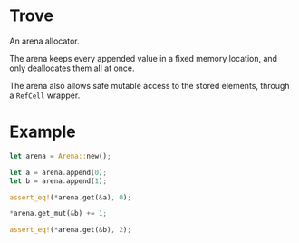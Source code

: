 # Trove

An arena allocator.

The arena keeps every appended value in a fixed memory location, and only deallocates them all at once.

The arena also allows safe mutable access to the stored elements, through a `RefCell` wrapper.

# Example

```rust
let arena = Arena::new();

let a = arena.append(0);
let b = arena.append(1);

assert_eq!(*arena.get(&a), 0);

*arena.get_mut(&b) += 1;

assert_eq!(*arena.get(&b), 2);

```